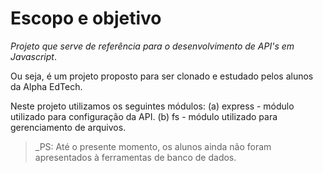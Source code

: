# Escopo e objetivo

_Projeto que serve de referência para o desenvolvimento de API's em Javascript_.

Ou seja, é um projeto proposto para ser clonado e estudado pelos alunos da Alpha EdTech.

Neste projeto utilizamos os seguintes módulos:
(a) express - módulo utilizado para configuração da API.
(b) fs - módulo utilizado para gerenciamento de arquivos.

> _PS: Até o presente momento, os alunos ainda não foram apresentados à ferramentas de banco de dados.
